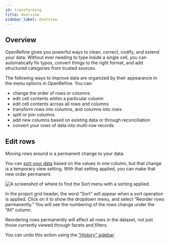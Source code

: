 ```yaml
---
id: transforming
title: Overview
sidebar_label: Overview
---
```


## Overview

OpenRefine gives you powerful ways to clean, correct, codify, and extend your data. Without ever needing to type inside a single cell, you can automatically fix typos, convert things to the right format, and add structured categories from trusted sources. 

The following ways to improve data are organized by their appearance in the menu options in OpenRefine. You can:

*   change the order of rows or columns
*   edit cell contents within a particular column
*   edit cell contents across all rows and columns
*   transform rows into columns, and columns into rows
*   split or join columns
*   add new columns based on existing data or through reconciliation
*   convert your rows of data into multi-row records

## Edit rows

Moving rows around is a permanent change to your data. 

You can [sort your data](sortview#sort) based on the values in one column, but that change is a temporary view setting. With that setting applied, you can make that new order permanent. 

![A screenshot of where to find the Sort menu with a sorting applied.](/img/sortPermanent.png)

In the project grid header, the word “Sort” will appear when a sort operation is applied. Click on it to show the dropdown menu, and select “Reorder rows permanently.” You will see the numbering of the rows change under the “All” column. 

Reordering rows permanently will affect all rows in the dataset, not just those currently viewed through facets and filters. 

You can undo this action using the [“History” sidebar](running#history-undoredo). 
